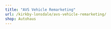 ```yaml
---
title: "AVS Vehicle Remarketing"
url: /kirkby-lonsdale/avs-vehicle-remarketing/
shop: Autohaus
---
```

